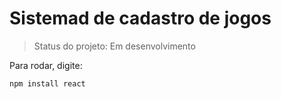 <h1>Sistemad de cadastro de jogos</h1>

>Status do projeto: Em desenvolvimento

Para rodar, digite:

```
npm install react
```

